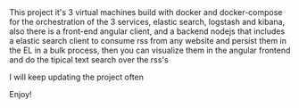 ##
This project it's 3 virtual machines build with docker and docker-compose for the orchestration of the 3 services, elastic search, logstash and kibana, also there is a front-end angular client, and a backend nodejs that includes a elastic search client to consume rss from any website and persist them in the EL in a bulk process, then you can visualize them in the angular frontend and do the tipical text search over the rss's

I will keep updating the project often

Enjoy!
